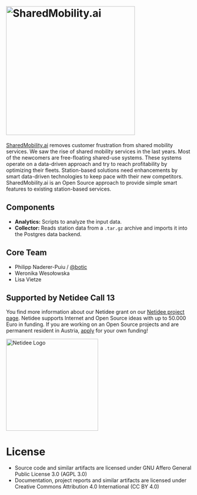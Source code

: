 <h1><img src="https://sharedmobility.ai/wp-content/uploads/2019/02/logosharedmobility-02-1.svg" alt="SharedMobility.ai" width="350"></h1>

[SharedMobility.ai](https://sharedmobility.ai/) removes customer frustration from shared mobility services. We saw the rise of shared mobility services in the last years. Most of the newcomers are free-floating shared-use systems. These systems operate on a data-driven approach and try to reach profitability by optimizing their fleets. Station-based solutions need enhancements by smart data-driven technologies to keep pace with their new competitors. SharedMobility.ai is an Open Source approach to provide simple smart features to existing station-based services.

## Components

- **Analytics:** Scripts to analyze the input data.
- **Collector:** Reads station data from a `.tar.gz` archive and imports it into the Postgres data backend.

## Core Team

- Philipp Naderer-Puiu / [@botic](https://twitter.com/botic)
- Weronika Wesołowska
- Lisa Vietze

## Supported by Netidee Call 13

You find more information about our Netidee grant on our [Netidee project page](https://netidee.at/sharedmobilityai). Netidee supports Internet and Open Source ideas with up to 50.000 Euro in funding. If you are working on an Open Source projects and are permanent resident in Austria, [apply](https://netidee.at/einreichen) for your own funding!

<img src="https://sharedmobility.ai/wp-content/uploads/2018/11/netidee-Logo-HiRes300dpi-Projekte-Standard-768x233.jpg" alt="Netidee Logo" width="250">

# License

- Source code and similar artifacts are licensed under GNU Affero General Public License  3.0 (AGPL 3.0)
- Documentation, project reports and similar artifacts are licensed under Creative Commons Attribution 4.0 International (CC BY 4.0)
